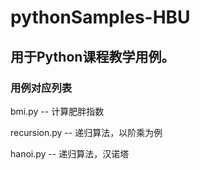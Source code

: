 # pythonSamples-HBU

## 用于Python课程教学用例。

### 用例对应列表

bmi.py		--	计算肥胖指数

recursion.py	--	递归算法，以阶乘为例

hanoi.py	--	递归算法，汉诺塔

